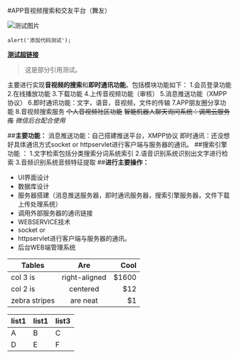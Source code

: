 #APP音视频搜索和交友平台（舞友）

![测试图片](http://upload-images.jianshu.io/upload_images/982614-41cdb3d42b1088d1.jpg?imageMogr2/auto-orient/strip%7CimageView2/2/w/1240)

`alert('添加代码测试');`

**[测试超链接](http://www.baidu.com/)**

>这是部分引用测试。

主要进行实现**音视频的搜索**和**即时通讯功能**。包括模块功能如下：
1.会员登录功能
2.在线播放功能
3.下载功能
4.上传音视频功能（审核）
5.消息推送功能（XMPP协议）
6.即时通讯功能：文字，语音，音视频，文件的传输
7.APP朋友圈分享功能
8.音视频搜索服务
~~个人音视频社区功能~~
~~智能机器人聊天询问系统：调用云服务库~~
*微信后台配合使用*

##**主要功能：**
消息推送功能：自己搭建推送平台，XMPP协议
即时通讯：还没想好具体通讯方式socket
or httpservlet进行客户端与服务器的通讯。
##搜索引擎功能 ：
1.文字检索包括分类搜索分词系统索引
2.语音识别系统识别出文字进行检索
3.音频识别系统音频特征提取
##**进行主要操作：**
- UI界面设计
- 数据库设计
- 服务器搭建（消息推送服务器，即时通讯服务器，搜索引擎服务器，文件下载上传处理系统）
- 调用外部服务器的通讯链接
- WEBSERVICE技术
- socket or
- httpservlet进行客户端与服务器的通讯。
- 后台WEB端管理系统

| Tables | Are | Cool |
| ------------- |:-------------:| -----:|
| col 3 is | right-aligned | $1600 |
| col 2 is | centered | $12 |
| zebra stripes | are neat | $1 |

list1| list1| list3
----|----|----
A| B| C
D| E| F